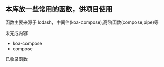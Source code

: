 <!--
 * @Author: ws
 * @Date: 2021-09-14 22:55:34
 * @LastEditors: ws
 * @LastEditTime: 2021-09-14 22:57:59
 * @Description:
-->

## 本库放一些常用的函数，供项目使用

函数主要来源于 lodash，中间件(koa-compose),高阶函数(compose,pipe)等

未完成内容

- koa-compose
- compose

已收录函数
